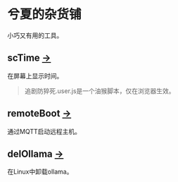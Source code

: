 # 兮夏的杂货铺

小巧又有用的工具。

## scTime [→](scTime)

在屏幕上显示时间。

> 追剧防猝死.user.js是一个油猴脚本，仅在浏览器生效。

## remoteBoot [→](remoteBoot)

通过MQTT启动远程主机。

## delOllama [→](delOllama/README.md)

在Linux中卸载ollama。
